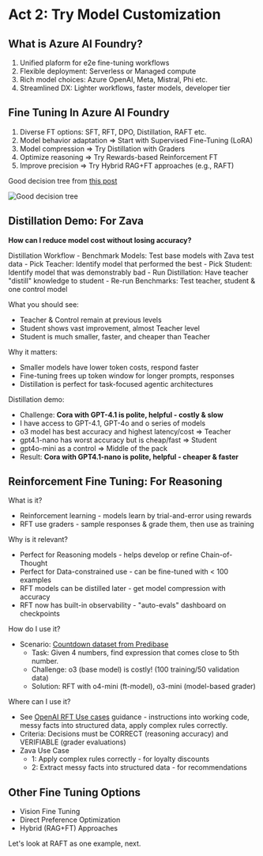 # Act 2: Try Model Customization

## What is Azure AI Foundry?

1. Unified plaform for e2e fine-tuning workflows
1. Flexible deployment: Serverless or Managed compute
1. Rich model choices: Azure OpenAI, Meta, Mistral, Phi etc.
1. Streamlined DX: Lighter workflows, faster models, developer tier

## Fine Tuning In Azure AI Foundry

1. Diverse FT options: SFT, RFT, DPO, Distillation, RAFT etc.
1. Model behavior adaptation => Start with Supervised Fine-Tuning (LoRA)
1. Model compression => Try Distillation with Graders 
1. Optimize reasoning => Try Rewards-based Reinforcement FT
1. Improve precision => Try Hybrid RAG+FT approaches (e.g., RAFT)

Good decision tree from [this post](https://gradientflow.com/post-training-rft-sft-rlhf/)

![Good decision tree](https://i0.wp.com/gradientflow.com/wp-content/uploads/2025/03/RFT-or-SFT-or-RLHF.png?resize=768%2C270&ssl=1) 


## Distillation Demo: For Zava

**How can I reduce model cost without losing accuracy?**

Distillation Workflow
    - Benchmark Models: Test base models with Zava test data
    - Pick Teacher: Identify model that performed the best
    - Pick Student: Identify model that was demonstrably bad
    - Run Distillation: Have teacher "distill" knowledge to student
    - Re-run Benchmarks: Test teacher, student & one control model

What you should see:
- Teacher & Control remain at previous levels 
- Student shows vast improvement, almost Teacher level
- Student is much smaller, faster, and cheaper than Teacher

Why it matters:
- Smaller models have lower token costs, respond faster
- Fine-tuning frees up token window for longer prompts, responses
- Distillation is perfect for task-focused agentic architectures

Distillation demo:
- Challenge: **Cora with GPT-4.1 is polite, helpful - costly & slow**
- I have access to GPT-4.1, GPT-4o and o series of models
- o3 model has best accuracy and highest latency/cost => Teacher
- gpt4.1-nano has worst accuracy but is cheap/fast => Student
- gpt4o-mini as a control => Middle of the pack
- Result: **Cora with GPT4.1-nano is polite, helpful - cheaper & faster**


## Reinforcement Fine Tuning: For Reasoning

What is it?
- Reinforcement learning - models learn by trial-and-error using rewards
- RFT use graders - sample responses & grade them, then use as training

Why is it relevant?
- Perfect for Reasoning models - helps develop or refine Chain-of-Thought
- Perfect for Data-constrained use - can be fine-tuned with < 100 examples
- RFT models can be distilled later - get model compression with accuracy
- RFT now has built-in observability - "auto-evals" dashboard on checkpoints

How do I use it?

- Scenario: [Countdown dataset from Predibase](https://github.com/azure-ai-foundry/fine-tuning/tree/main/Demos/RFT_Countdown) 
    - Task: Given 4 numbers, find expression that comes close to 5th number.
    - Challenge: o3 (base model) is costly! (100 training/50 validation data)
    - Solution: RFT with o4-mini (ft-model), o3-mini (model-based grader)

Where can I use it?
- See [OpenAI RFT Use cases](https://platform.openai.com/docs/guides/rft-use-cases#when-to-use-reinforcement-fine-tuning) guidance - instructions into working code, messy facts into structured data, apply complex rules correctly.
- Criteria: Decisions must be CORRECT (reasoning accuracy) and VERIFIABLE (grader evaluations)
- Zava Use Case 
    - 1: Apply complex rules correctly - for loyalty discounts
    - 2: Extract messy facts into structured data - for recommendations


## Other Fine Tuning Options

- Vision Fine Tuning
- Direct Preference Optimization
- Hybrid (RAG+FT) Approaches

Let's look at RAFT as one example, next.
